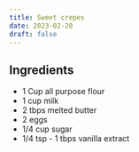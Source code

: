 ```yaml
---
title: Sweet crepes
date: 2023-02-20
draft: false
---
```


## Ingredients

* 1 Cup all purpose flour
* 1 cup milk
* 2 tbps melted butter
* 2 eggs
* 1/4 cup sugar
* 1/4 tsp - 1 tbps vanilla extract